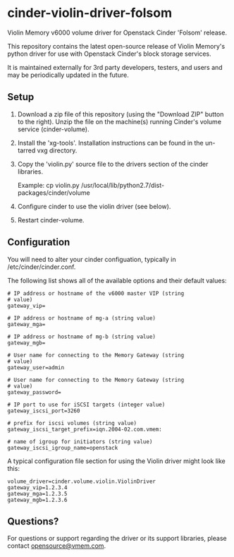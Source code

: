 cinder-violin-driver-folsom
===========================

Violin Memory v6000 volume driver for Openstack Cinder 'Folsom'
release.

This repository contains the latest open-source release of Violin
Memory's python driver for use with Openstack Cinder's block storage
services.

It is maintained externally for 3rd party developers, testers, and
users and may be periodically updated in the future.

Setup
-----

1. Download a zip file of this repository (using the "Download ZIP"
button to the right). Unzip the file on the machine(s) running
Cinder's volume service (cinder-volume).

2. Install the 'xg-tools'.  Installation instructions can be found in
the un-tarred vxg directory.

3. Copy the 'violin.py' source file to the drivers section of the
cinder libraries.

    Example: cp violin.py /usr/local/lib/python2.7/dist-packages/cinder/volume

4. Configure cinder to use the violin driver (see below).

5. Restart cinder-volume.

Configuration
-------------

You will need to alter your cinder configuation, typically in
/etc/cinder/cinder.conf.

The following list shows all of the available options and their
default values:

    # IP address or hostname of the v6000 master VIP (string
    # value)
    gateway_vip=

    # IP address or hostname of mg-a (string value)
    gateway_mga=

    # IP address or hostname of mg-b (string value)
    gateway_mgb=

    # User name for connecting to the Memory Gateway (string
    # value)
    gateway_user=admin

    # User name for connecting to the Memory Gateway (string
    # value)
    gateway_password=

    # IP port to use for iSCSI targets (integer value)
    gateway_iscsi_port=3260

    # prefix for iscsi volumes (string value)
    gateway_iscsi_target_prefix=iqn.2004-02.com.vmem:

    # name of igroup for initiators (string value)
    gateway_iscsi_igroup_name=openstack

A typical configuration file section for using the Violin driver might
look like this:

    volume_driver=cinder.volume.violin.ViolinDriver
    gateway_vip=1.2.3.4
    gateway_mga=1.2.3.5
    gateway_mgb=1.2.3.6

Questions?
----------

For questions or support regarding the driver or its support
libraries, please contact opensource@vmem.com.